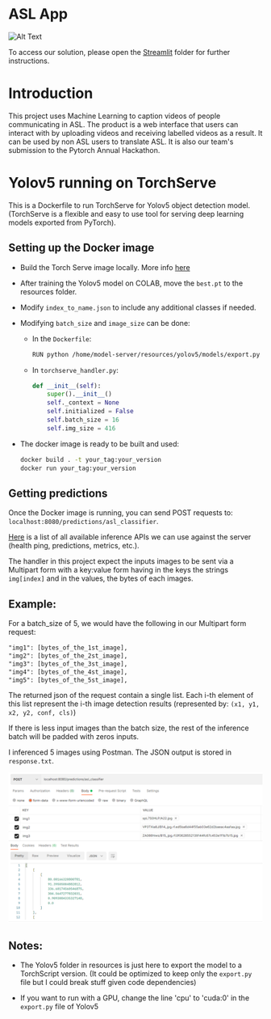 # ASL App

![Alt Text](https://github.com/chandr-971/torch-serve/blob/master/images/ASL.gif)

To access our solution, please open the [Streamlit](https://github.com/chandr-971/torch-serve/tree/master/Streamlit) folder for further instructions. 

# Introduction

This project uses Machine Learning to caption videos of people communicating in ASL. The product is a web interface that users can interact with by uploading videos and receiving labelled videos as a result. It can be used by non ASL users to translate ASL. It is also our team's submission to the Pytorch Annual Hackathon.

# Yolov5 running on TorchServe

This is a Dockerfile to run TorchServe for Yolov5 object detection model. 
(TorchServe is a flexible and easy to use tool for serving deep learning models exported from PyTorch).

## Setting up the Docker image

* Build the Torch Serve image locally. More info [here](https://github.com/pytorch/serve/tree/master/docker)
 
* After training the Yolov5 model on COLAB, move the `best.pt` to the resources folder.

* Modify `index_to_name.json` to include any additional classes if needed.

* Modifying `batch_size` and `image_size` can be done:
    * In the `Dockerfile`: 
        ```bash
        RUN python /home/model-server/resources/yolov5/models/export.py --weights /home/model-server/resources/best.pt --img 416 --batch 16
        ```
    
    * In `torchserve_handler.py`: 
        ```python
        def __init__(self):
            super().__init__()
            self._context = None
            self.initialized = False
            self.batch_size = 16
            self.img_size = 416
        ```

* The docker image is ready to be built and used:
    ```bash
    docker build . -t your_tag:your_version
    docker run your_tag:your_version
    ```

## Getting predictions

Once the Docker image is running, you can send POST requests to: `localhost:8080/predictions/asl_classifier`.

[Here](https://pytorch.org/serve/inference_api.html#inference-api) is a list of all available inference APIs we can use against the server (health ping, predictions, metrics, etc.).

The handler in this project expect the inputs images to be sent via a Multipart form with a key:value form having in the keys the strings `img[index]` and in the values, the bytes of each images.

Example:
-------
For a batch_size of 5, we would have the following in our Multipart form request:

```
"img1": [bytes_of_the_1st_image],
"img2": [bytes_of_the_2st_image],
"img3": [bytes_of_the_3st_image],
"img4": [bytes_of_the_4st_image],
"img5": [bytes_of_the_5st_image],
```

The returned json of the request contain a single list. Each i-th element of this list represent the i-th image detection results (represented by:
`(x1, y1, x2, y2, conf, cls)`)

If there is less input images than the batch size, the rest of the inference batch will be padded with zeros inputs.

I inferenced 5 images using Postman. The JSON output is stored in `response.txt`.

![Postman test](./images/postman.PNG)

## Notes:

* The Yolov5 folder in resources is just here to export the model to a TorchScript version.
(It could be optimized to keep only the `export.py` file but I could break stuff given code dependencies)

* If you want to run with a GPU, change the line 'cpu' to 'cuda:0' in the `export.py` file of Yolov5
